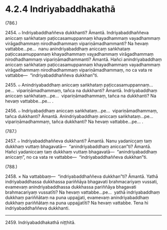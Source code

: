 

# 4.2.4 Indriyabaddhakathā




(786.)

2454\. ๐ Indriyabaddhaññeva dukkhanti? Āmantā. Indriyabaddhaññeva aniccaṃ saṅkhataṃ paṭiccasamuppannaṃ khayadhammaṃ vayadhammaṃ virāgadhammaṃ nirodhadhammaṃ vipariṇāmadhammanti? Na hevaṃ vattabbe…pe…  nanu anindriyabaddhaṃ aniccaṃ saṅkhataṃ paṭiccasamuppannaṃ khayadhammaṃ vayadhammaṃ virāgadhammaṃ nirodhadhammaṃ vipariṇāmadhammanti? Āmantā. Hañci anindriyabaddhaṃ aniccaṃ saṅkhataṃ paṭiccasamuppannaṃ khayadhammaṃ vayadhammaṃ virāgadhammaṃ nirodhadhammaṃ vipariṇāmadhammaṃ, no ca vata re vattabbe—  “indriyabaddhaññeva dukkhan”ti.

2455\. ๐ Anindriyabaddhaṃ aniccaṃ saṅkhataṃ paṭiccasamuppannaṃ…pe…  vipariṇāmadhammaṃ, tañca na dukkhanti? Āmantā. Indriyabaddhaṃ aniccaṃ saṅkhataṃ…pe…  vipariṇāmadhammaṃ, tañca na dukkhanti? Na hevaṃ vattabbe…pe… .

2456\. ๐ Indriyabaddhaṃ aniccaṃ saṅkhataṃ…pe…  vipariṇāmadhammaṃ, tañca dukkhanti? Āmantā. Anindriyabaddhaṃ aniccaṃ saṅkhataṃ…pe…  vipariṇāmadhammaṃ, tañca dukkhanti? Na hevaṃ vattabbe…pe… .

(787.)

2457\. ๐ Indriyabaddhaññeva dukkhanti? Āmantā. Nanu yadaniccaṃ taṃ dukkhaṃ vuttaṃ bhagavatā—  “anindriyabaddhaṃ aniccan”ti? Āmantā. Hañci yadaniccaṃ taṃ dukkhaṃ vuttaṃ bhagavatā—  “anindriyabaddhaṃ aniccaṃ”, no ca vata re vattabbe—  “indriyabaddhaññeva dukkhan”ti.

(788.)

2458\. × Na vattabbaṃ—  “indriyabaddhaññeva dukkhan”ti? Āmantā. Yathā indriyabaddhassa dukkhassa pariññāya bhagavati brahmacariyaṃ vussati, evamevaṃ anindriyabaddhassa dukkhassa pariññāya bhagavati brahmacariyaṃ vussatīti? Na hevaṃ vattabbe…pe…  yathā indriyabaddhaṃ dukkhaṃ pariññātaṃ na puna uppajjati, evamevaṃ anindriyabaddhaṃ dukkhaṃ pariññātaṃ na puna uppajjatīti? Na hevaṃ vattabbe. Tena hi indriyabaddhaññeva dukkhanti.

---

2459\. Indriyabaddhakathā niṭṭhitā.





